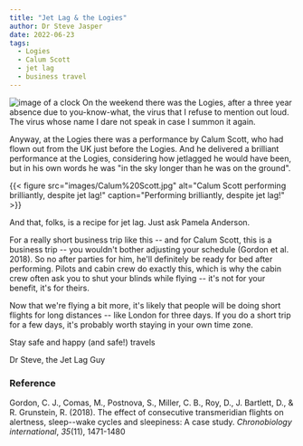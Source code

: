 ```yaml
---
title: "Jet Lag & the Logies"
author: Dr Steve Jasper
date: 2022-06-23
tags:
  - Logies
  - Calum Scott
  - jet lag
  - business travel
---
```


![image of a clock](/images/blueclock.png) On the weekend there was the Logies, after a three year absence due to you-know-what, the virus that I refuse to mention out loud. The virus whose name I dare not speak in case I summon it again.

<!--more-->

Anyway, at the Logies there was a performance by Calum Scott, who had flown out from the UK just before the Logies. And he delivered a brilliant performance at the Logies, considering how jetlagged he would have been, but in his own words he was "in the sky longer than he was on the ground".

{{< figure src="images/Calum%20Scott.jpg" alt="Calum Scott performing brilliantly, despite jet lag!" caption="Performing brilliantly, despite jet lag!" >}}

And that, folks, is a recipe for jet lag. Just ask Pamela Anderson.

For a really short business trip like this -- and for Calum Scott, this is a business trip -- you wouldn't bother adjusting your schedule (Gordon et al. 2018). So no after parties for him, he'll definitely be ready for bed after performing. Pilots and cabin crew do exactly this, which is why the cabin crew often ask you to shut your blinds while flying -- it's not for your benefit, it's for theirs.

Now that we're flying a bit more, it's likely that people will be doing short flights for long distances -- like London for three days. If you do a short trip for a few days, it's probably worth staying in your own time zone.

Stay safe and happy (and safe!) travels

Dr Steve, the Jet Lag Guy

### Reference

Gordon, C. J., Comas, M., Postnova, S., Miller, C. B., Roy, D., J. Bartlett, D., & R. Grunstein, R. (2018). The effect of consecutive transmeridian flights on alertness, sleep--wake cycles and sleepiness: A case study. *Chronobiology international*, *35*(11), 1471-1480
